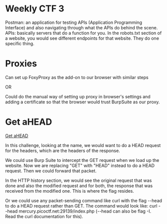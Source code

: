 # Weekly CTF 3
Postman: an application for testing APIs (Application Programming Interface) and also navigating through what the APIs do behind the scene.
APIs: basically servers that do a function for you. In the robots.txt section of a website, you would see different endpoints for that website. They do one specific thing.

# Proxies
Can set up FoxyProxy as the add-on to our browser with similar steps

OR

Could do the manual way of setting up proxy in browser's settings and adding a certificate so that the browser would trust BurpSuite as our proxy.

# Get aHEAD
[Get aHEAD](https://play.picoctf.org/practice/challenge/132?page=1&search=Get%20ahead)

In this challenge, looking at the name, we would want to do a HEAD request for the headers, which are the headers of the response. 

We could use Burp Suite to intercept the GET request when we load up the website. Now we are replacing "GET" with "HEAD" instead to do a HEAD request. Then we could forward that packet.

In the HTTP history section, we would see the original request that was done and also the modified request and for both, the response that was received from the modified one. This is where the flag resides.

Or we could use any packet-sending command like curl with the flag --head to do a HEAD request rather than GET.
The command would look like: curl --head mercury.picoctf.net:29139/index.php (--head can also be flag -I. Read the curl documentation for this).



